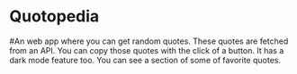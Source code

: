 <h1>Quotopedia</h1>
#An web app where you can get random quotes.
These quotes are fetched from an API.
You can copy those quotes with the click of a button.
It has a dark mode feature too.
You can see a section of some of favorite quotes.
